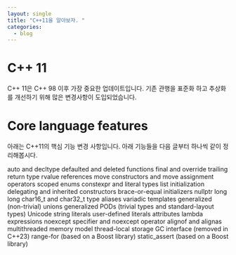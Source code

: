 ```yaml
---
layout: single
title: "C++11을 알아보자. "
categories:
  - blog
---
```


# C++ 11

C++ 11은 C++ 98 이후 가장 중요한 업데이트입니다. 
기존 관행을 표준화 하고 추상화를 개선하기 위해 많은 변경사항이 도입되었습니다. 

# Core language features

아래는 C++11의 핵심 기능 변경 사항입니다.
아래 기능들을 다음 글부터 하나씩 같이 정리해봅시다. 

auto and decltype
defaulted and deleted functions
final and override
trailing return type
rvalue references
move constructors and move assignment operators
scoped enums
constexpr and literal types
list initialization
delegating and inherited constructors
brace-or-equal initializers
nullptr
long long
char16_t and char32_t
type aliases
variadic templates
generalized (non-trivial) unions
generalized PODs (trivial types and standard-layout types)
Unicode string literals
user-defined literals
attributes
lambda expressions
noexcept specifier and noexcept operator
alignof and alignas
multithreaded memory model
thread-local storage
GC interface (removed in C++23)
range-for (based on a Boost library)
static_assert (based on a Boost library)
